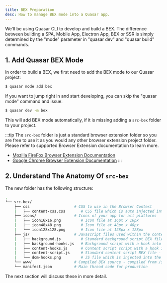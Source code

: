 ```yaml
---
title: BEX Preparation
desc: How to manage BEX mode into a Quasar app.
---
```


We'll be using Quasar CLI to develop and build a BEX. The difference between building a SPA, Mobile App, Electron App,
BEX or SSR is simply determined by the "mode" parameter in "quasar dev" and "quasar build" commands.

## 1. Add Quasar BEX Mode
In order to build a BEX, we first need to add the BEX mode to our Quasar project:
```bash
$ quasar mode add bex
```

If you want to jump right in and start developing, you can skip the "quasar mode" command and issue:
```bash
$ quasar dev -m bex
```
This will add BEX mode automatically, if it is missing adding a `src-bex` folder to your project.

:::tip
The `src-bex` folder is just a standard browser extension folder so you are free to use it as you would any other browser
extension project folder. Please refer to supported Browser Extension documentation to learn more.

* [Mozilla FireFox Browser Extension Documentation](https://developer.mozilla.org/en-US/docs/Mozilla/Add-ons/WebExtensions)
* [Google Chrome Browser Extension Documentation](https://developer.chrome.com/extensions)
:::

## 2. Understand The Anatomy Of `src-bex`

The new folder has the following structure:
```bash
.
└── src-bex/
    ├── css                    # CSS to use in the Browser Context
    |   ├── content-css.css       # CSS file which is auto injected into the consuming webpage via the manifest.json
    ├── icons/                 # Icons of your app for all platforms
    |   ├── icon16x16.png         # Icon file at 16px x 16px
    |   ├── icon48x48.png         # Icon file at 48px x 48px
    |   └── icon128x128.png       # Icon file at 128px x 128px
    ├── js/                    # Javascript files used within the context of the BEX.
    |   ├── background.js         # Standard background script BEX file - auto injected via manifest.json
    |   ├── background-hooks.js   # Background script with a hook into the BEX communication layer
    |   ├── content-hooks.js      # Content script script with a hook into the BEX communication layer
    |   ├── content-script.js     # Standard content script BEX file - auto injected via manifest.json
    |   └── dom-hooks.png         # JS file which is injected into the DOM with a hook into the BEX communication layer
    └── www/                   # Compiled BEX source - compiled from /src (Quasar app)
    └── manifest.json          # Main thread code for production
```

The next section will discuss these in more detail.
